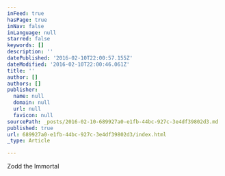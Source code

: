 ```yaml
---
inFeed: true
hasPage: true
inNav: false
inLanguage: null
starred: false
keywords: []
description: ''
datePublished: '2016-02-10T22:00:57.155Z'
dateModified: '2016-02-10T22:00:46.061Z'
title: ''
author: []
authors: []
publisher:
  name: null
  domain: null
  url: null
  favicon: null
sourcePath: _posts/2016-02-10-689927a0-e1fb-44bc-927c-3e4df39802d3.md
published: true
url: 689927a0-e1fb-44bc-927c-3e4df39802d3/index.html
_type: Article

---
```

Zodd the Immortal